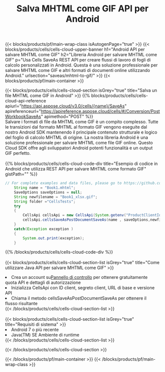 ﻿---
title:  Salva MHTML come GIF API per Android
description:  API cloud e SDK per Microsoft Excel e OpenOffice Calc. Converti foglio di calcolo in un altro file di formato.
url: /it/android/saveas/mhtml-to-gif/
---
{{< blocks/products/pf/main-wrap-class isAutogenPage="true" >}}
{{< blocks/products/cells/cells-cloud-upper-banner h1="Android API per salvare MHTML come GIF" h2="Libreria Android per salvare MHTML come GIF" p="Usa Cells SaveAs REST API per creare flussi di lavoro di fogli di calcolo personalizzati in Android. Questa è una soluzione professionale per salvare MHTML come GIF e altri formati di documenti online utilizzando Android." urlsection="saveas/mhtml-to-gif/" >}}
{{< blocks/products/pf/main-container >}}

{{< blocks/products/cells/cells-cloud-section isGrey="true" title="Salva un file MHTML come GIF in Android" >}}
{{% blocks/products/cells/cells-cloud-api-reference apiurl="https://api.aspose.cloud/v3.0/cells/{name}/SaveAs" apireferenceurl="https://apireference.aspose.cloud/cells/#/Conversion/PostWorkbookSaveAs" apimethod="POST" %}}
<br/>
Salvare i formati di file da MHTML come GIF è un compito complesso. Tutte le transizioni dal formato MHTML al formato GIF vengono eseguite dal nostro Android SDK mantenendo il principale contenuto strutturale e logico del foglio di calcolo MHTML di origine. La nostra libreria Android è una soluzione professionale per salvare MHTML come file GIF online. Questo Cloud SDK offre agli sviluppatori Android potenti funzionalità e un output GIF perfetto.
<br/>
<br/>
{{% blocks/products/cells/cells-cloud-code-div title="Esempio di codice in Android che utilizza REST API per salvare MHTML come formato GIF" gistPath="" %}}
  
```java
// For complete examples and data files, please go to https://github.com/aspose-cells-cloud/aspose-cells-cloud-android/
    String name = "Book1.mhtml";
    SaveOptions saveOptions = null;
    String newfilename = "Book1_xlsx.gif";
    String folder ="CellsTests";
    try
    {
        CellsApi cellsApi = new CellsApi(System.getenv("ProductClientId"), System.getenv("ProductClientSecret"));
        cellsApi.cellsSaveAsPostDocumentSaveAs(name , saveOptions,newfilename,false,false,folder,null,null,null,true);                       
    }
    catch(Exception exception )
    {
        System.out.print(exception);
    }
```
  
{{% /blocks/products/cells/cells-cloud-code-div %}}
<br/>
<br/>
{{< blocks/products/cells/cells-cloud-section-list isGrey="true" title="Come utilizzare Java API per salvare MHTML come GIF" >}}
<li> Crea un account su<a href="https://dashboard.aspose.cloud/">Pannello di controllo</a> per ottenere gratuitamente quota API e dettagli di autorizzazione</li>
<li>Inizializza CellsApi con ID client, segreto client, URL di base e versione API</li>
<li>Chiama il metodo cellsSaveAsPostDocumentSaveAs per ottenere il flusso risultante</li>
{{< /blocks/products/cells/cells-cloud-section-list >}}
<br/>
<br/>
{{< blocks/products/cells/cells-cloud-section-list isGrey="true" title="Requisiti di sistema" >}}
<li>Android 7 o più recente</li>
<li>Java(TM) SE Ambiente di runtime</li>
{{< /blocks/products/cells/cells-cloud-section-list >}}

{{< /blocks/products/cells/cells-cloud-section >}}

{{< /blocks/products/pf/main-container >}}
{{< /blocks/products/pf/main-wrap-class >}}
